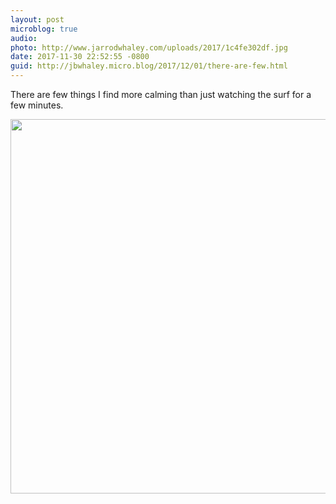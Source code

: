```yaml
---
layout: post
microblog: true
audio: 
photo: http://www.jarrodwhaley.com/uploads/2017/1c4fe302df.jpg
date: 2017-11-30 22:52:55 -0800
guid: http://jbwhaley.micro.blog/2017/12/01/there-are-few.html
---
```

There are few things I find more calming than just watching the surf for a few minutes.

<img src="http://www.jarrodwhaley.com/uploads/2017/1c4fe302df.jpg" width="600" height="599" />
